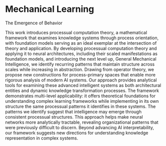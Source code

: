 # Mechanical Learning
The Emergence of Behavior


This work introduces processual computation theory, a mathematical framework that examines knowledge systems through process orientation, with foundation models serving as an ideal exemplar at the intersection of theory and application. By developing processual computation theory and applying it to neural architectures, including their scaled manifestations as foundation models, and introducing the next level up, General Mechanical Intelligence, we identify recurring patterns that maintain structure across scales while increasing in abstraction. Drawing from operator theory, we propose new constructions for process-primary spaces that enable more rigorous analysis of modern AI systems. Our approach provides analytical tools for examining these advanced intelligent systems as both architectural entities and dynamic knowledge transformation processes. The framework demonstrates multi-level applicability: it offers theoretical foundations for understanding complex learning frameworks while implementing in its own structure the same processual patterns it identifies in these systems. The patterns we identify suggest that intelligence may emerge through consistent processual structures. This approach helps make neural networks more analytically tractable, revealing organizational patterns that were previously difficult to discern. Beyond advancing AI interpretability, our framework suggests new directions for understanding knowledge representation in complex systems.

